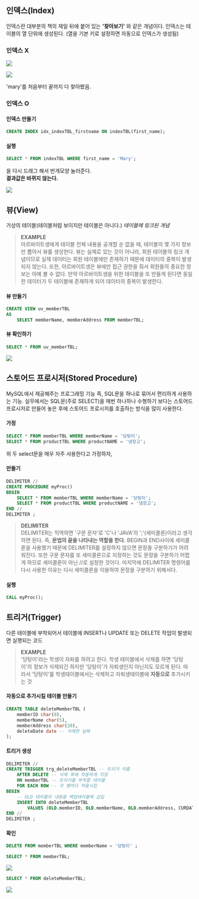 ## 인덱스(Index)

인덱스란 대부분의 책의 제일 뒤에 붙어 있는 **'찾아보기'** 와 같은 개념이다.
인덱스는 테이블의 열 단위에 생성된다. (열을 기본 키로 설정하면 자동으로 인덱스가 생성됨)

### 인덱스 X

![](https://images.velog.io/images/ong_hh/post/2e241c69-b845-480d-97fa-c533727e8d07/image.png)

![](https://images.velog.io/images/ong_hh/post/16f5bd27-0a32-4a54-ac76-df74d9b6595e/image.png)

'mary'를 처음부터 끝까지 다 찾아봤음.

### 인덱스 O

#### 인덱스 만들기

```sql
CREATE INDEX idx_indexTBL_firstname ON indexTBL(first_name);
```

#### 실행

```sql
SELECT * FROM indexTBL WHERE first_name = 'Mary';
```
을 다시 드래그 해서 번개모양 눌러준다.<br> 
**결과값은 바뀌지 않는다.**

![](https://images.velog.io/images/ong_hh/post/9246ff38-69a4-4b46-af39-f652cfbb2102/image.png)

## 뷰(View)
가상의 테이블(테이블처럼 보이지만 테이블은 아니다.) _테이블에 링크된 개념_
> **EXAMPLE**<br> 
> 아르바이트생에게 테이블 전체 내용을 공개할 순 없을 때, 테이블의 몇 가지 정보만 뽑아서 뷰를 생성한다. 뷰는 실제로 있는 것이 아니라, 회원 테이블의 링크 개념이므로 실제 데이터는 회원 테이블에만 존재하기 때문에 데이터의 중복이 발생되지 않는다. 또한, 아르바이트생은 뷰에만 접근 권한을 줘서 회원들의 중요한 정보는 아예 볼 수 없다. 만약 아르바이트생을 위한 테이블을 또 만들게 된다면 동일한 데이터가 두 테이블에 존재하게 되어 데이터의 중복이 발생한다.

#### 뷰 만들기
```sql
CREATE VIEW uv_memberTBL
AS
	SELECT memberName, memberAddress FROM memberTBL;
```

#### 뷰 확인하기
```sql
SELECT * FROM uv_memberTBL;
```
![](https://images.velog.io/images/ong_hh/post/c5872935-5d60-4e23-9956-93cb538d3d38/image.png)


## 스토어드 프로시저(Stored Procedure)
MySQL에서 제공해주는 프로그래밍 기능
즉, SQL문을 하나로 묶어서 편리하게 사용하는 기능.
실무에서는 SQL문(주로 SELECT)을 매번 하나하나 수행하기 보다는 스토어드 프로시저로 만들어 놓은 후에 스토어드 프로시저를 호출하는 방식을 많이 사용한다.

#### 가정
```sql
SELECT * FROM memberTBL WHERE memberName = '당탕이';
SELECT * FROM productTBL WHERE productNAME = '냉장고';
```
위 두 select문을 매우 자주 사용한다고 가정하자,

#### 만들기
```sql
DELIMITER //
CREATE PROCEDURE myProc()
BEGIN
	SELECT * FROM memberTBL WHERE memberName = '당탕이';
	SELECT * FROM productTBL WHERE productNAME = '냉장고';
END //
DELIMITER ;
```
>**DELIMITER**<br> 
DELIMITER는 직역하면 '구문 문자'로 'C'나 'JAVA'의 ';'(세미콜론)이라고 생각하면 된다.
즉, **문법의 끝을 나타내는 역할을 한다.**
BEGIN과 END사이에 세미콜론을 사용했기 때문에 DELIMITER를 설정하지 않으면 문장을 구분하기가 어려워진다. 또한 구문 문자를 또 세미콜론으로 지정하는 것도 문장을 구분하기 어렵게 하므로 세미콜론이 아닌 //로 설정한 것이다. 마지막에 DELIMITER 명령어를 다시 사용한 이유는 다시 세미콜론을 이용하여 문장을 구분하기 위해서다.

#### 실행
```sql
CALL myProc();
```
## 트리거(Trigger)
다른 테이블에 부착되어서 테이블에 INSERT나 UPDATE 또는 DELETE 작업이 발생되면 실행되는 코드
>**EXAMPLE**<br> 
'당탕이'라는 학생이 자퇴를 하려고 한다. 학생 테이블에서 삭제를 하면 '당탕이'의 정보가 삭제되긴 하지만 '당탕이'가 자퇴생인지 아닌지도 모르게 된다. 따라서 '당탕이'를 학생테이블에서는 삭제하고 자퇴생테이블에 **자동으로**  추가시키는 것

#### 자동으로 추가시킬 테이블 만들기
```sql
CREATE TABLE deleteMemberTBL (
    memberID char(8),
    memberName char(5),
    memberAddress char(20),
    deleteDate date -- 삭제한 날짜
);
```

#### 트리거 생성
```sql
DELIMITER //
CREATE TRIGGER trg_deleteMemberTBL -- 트리거 이름
    AFTER DELETE -- 삭제 후에 작동하게 지정
    ON memberTBL -- 트리거를 부착할 테이블
    FOR EACH ROW -- 각 행마다 적용시킴
BEGIN
	-- OLD 테이블의 내용을 백업테이블에 삽입
    INSERT INTO deleteMemberTBL
		VALUES (OLD.memberID, OLD.memberName, OLD.memberAddress, CURDATE() );
END //
DELIMITER ;
```

#### 확인
```sql
DELETE FROM memberTBL WHERE memberName = '당탕이' ;
```
```sql
SELECT * FROM memberTBL;
```
![](https://images.velog.io/images/ong_hh/post/303e7751-e52e-4070-9a0b-5a2ea5bcc3ea/image.png)
```sql
SELECT * FROM deleteMemberTBL;
```
![](https://images.velog.io/images/ong_hh/post/228d03a0-924d-4d9c-9538-b8a569d68258/image.png)
